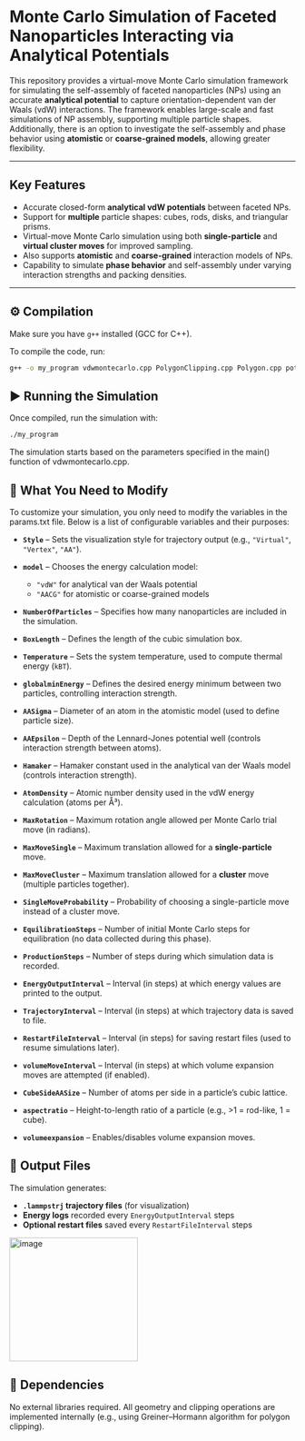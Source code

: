 # Monte Carlo Simulation of Faceted Nanoparticles Interacting via Analytical Potentials

This repository provides a virtual-move Monte Carlo simulation framework for simulating the self-assembly of faceted nanoparticles (NPs) using an accurate **analytical potential** to capture orientation-dependent van der Waals (vdW) interactions. The framework enables large-scale and fast simulations of NP assembly, supporting multiple particle shapes. Additionally, there is an option to investigate the self-assembly and phase behavior using **atomistic** or **coarse-grained models**, allowing greater flexibility.

---

## Key Features

- Accurate closed-form **analytical vdW potentials** between faceted NPs.
- Support for **multiple** particle shapes: cubes, rods, disks, and triangular prisms.
- Virtual-move Monte Carlo simulation using both **single-particle** and **virtual cluster moves** for improved sampling.
- Also supports **atomistic** and **coarse-grained** interaction models of NPs.
- Capability to simulate **phase behavior** and self-assembly under varying interaction strengths and packing densities.

---

## ⚙️ Compilation

Make sure you have `g++` installed (GCC for C++).

To compile the code, run:

```bash
g++ -o my_program vdwmontecarlo.cpp PolygonClipping.cpp Polygon.cpp potential_cal.cpp
```

## ▶️ Running the Simulation
Once compiled, run the simulation with:

```bash
./my_program
```

The simulation starts based on the parameters specified in the main() function of vdwmontecarlo.cpp.

## 🧠 What You Need to Modify

To customize your simulation, you only need to modify the variables in the params.txt file. Below is a list of configurable variables and their purposes:

- **`Style`** – Sets the visualization style for trajectory output (e.g., `"Virtual"`, `"Vertex"`, `"AA"`).

- **`model`** – Chooses the energy calculation model:  
  - `"vdW"` for analytical van der Waals potential  
  - `"AACG"` for atomistic or coarse-grained models

- **`NumberOfParticles`** – Specifies how many nanoparticles are included in the simulation.

- **`BoxLength`** – Defines the length of the cubic simulation box.

- **`Temperature`** – Sets the system temperature, used to compute thermal energy (`kBT`).

- **`globalminEnergy`** – Defines the desired energy minimum between two particles, controlling interaction strength.

- **`AASigma`** – Diameter of an atom in the atomistic model (used to define particle size).

- **`AAEpsilon`** – Depth of the Lennard-Jones potential well (controls interaction strength between atoms).

- **`Hamaker`** – Hamaker constant used in the analytical van der Waals model (controls interaction strength).

- **`AtomDensity`** – Atomic number density used in the vdW energy calculation (atoms per Å³).

- **`MaxRotation`** – Maximum rotation angle allowed per Monte Carlo trial move (in radians).

- **`MaxMoveSingle`** – Maximum translation allowed for a **single-particle** move.

- **`MaxMoveCluster`** – Maximum translation allowed for a **cluster** move (multiple particles together).

- **`SingleMoveProbability`** – Probability of choosing a single-particle move instead of a cluster move.

- **`EquilibrationSteps`** – Number of initial Monte Carlo steps for equilibration (no data collected during this phase).

- **`ProductionSteps`** – Number of steps during which simulation data is recorded.

- **`EnergyOutputInterval`** – Interval (in steps) at which energy values are printed to the output.

- **`TrajectoryInterval`** – Interval (in steps) at which trajectory data is saved to file.

- **`RestartFileInterval`** – Interval (in steps) for saving restart files (used to resume simulations later).

- **`volumeMoveInterval`** – Interval (in steps) at which volume expansion moves are attempted (if enabled).

- **`CubeSideAASize`** – Number of atoms per side in a particle’s cubic lattice.

- **`aspectratio`** – Height-to-length ratio of a particle (e.g., >1 = rod-like, 1 = cube).

- **`volumeexpansion`** – Enables/disables volume expansion moves.

## 📁 Output Files

The simulation generates:

- **`.lammpstrj` trajectory files** (for visualization)
- **Energy logs** recorded every `EnergyOutputInterval` steps
- **Optional restart files** saved every `RestartFileInterval` steps

<img width="226" height="218" alt="image" src="https://github.com/user-attachments/assets/3b4850c7-eee2-4b5c-b4c1-2cd7998f52f1" />

## 📝 Dependencies
No external libraries required. All geometry and clipping operations are implemented internally (e.g., using Greiner–Hormann algorithm for polygon clipping).


